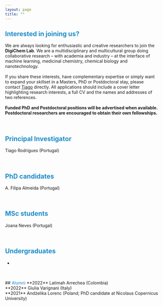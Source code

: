 ```yaml
---
layout: page
title: ""
---
```


## <span style = 'color:#1c8cc8'>Interested in joining us?</span>
We are always looking for enthusiastic and creative researchers to join the **DigiChem Lab**. We are a multidisciplinary and multicultural group doing collaborative research – with academia and industry – at the interface of machine learning, medicinal chemistry, chemical biology and nanotechnology. <br />
<br />
If you share these interests, have complementary expertise or simply want to expand your skillset in a Masters, PhD or Postdoctoral stay, please contact [Tiago](mailto:tiago.rodrigues@ff.ulisboa.pt) directly. All applications should include a cover letter highlighting research interests, a full CV and the names and addresses of two references. <br />
<br />
**Funded PhD and Postdoctoral positions will be advertised when available. Postdoctoral researchers are encouraged to obtain their own fellowships.**
<br />
<br />
<br />
## <span style = 'color:#1c8cc8'>Principal Investigator</span>
Tiago Rodrigues (Portugal)<br />
<br />
<br />
## <span style = 'color:#1c8cc8'>PhD candidates</span>
A. Filipa Almeida (Portugal)<br />
<br />
<br />
## <span style = 'color:#1c8cc8'>MSc students</span>
Joana Neves (Portugal) <br />
<br />
<br />
## <span style = 'color:#1c8cc8'>Undergraduates</span>
-
<br />
<br />
## <span style = 'color:#1c8cc8'>Alumni</span>
**2022** Latimah Arrechea (Colombia)<br />
**2022** Giulia Varignani (Italy)<br />
**2021** Andżelika Lorenc (Poland; PhD candidate at Nicolaus Copernicus University)<br />
